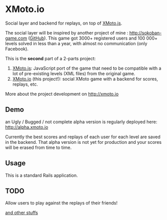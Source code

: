 XMoto.io
========

Social layer and backend for replays, on top of [XMoto.js](https://github.com/MichaelHoste/xmoto.js).

The social layer will be inspired by another project of mine : http://sokoban-game.com ([GitHub](https://github.com/MichaelHoste/sokoban)). This game got 3000+ registered users and 100 000+ levels solved in less than a year, with almost no communication (only Facebook).

<!-- [![Image](http://js.xmoto.io/image.jpg)](http://js.xmoto.io) -->

This is the **second** part of a 2-parts project:
 1. [XMoto.js](https://github.com/MichaelHoste/xmoto.js): JavaScript port of the game that need to be compatible with a lot of pre-existing levels (XML files) from the original game.
 2. [XMoto.io](https://github.com/MichaelHoste/xmoto.io) (this project!): social XMoto game with a backend for scores, replays, etc.

More about the project development on http://xmoto.io

## Demo

an Ugly / Bugged / not complete alpha version is regularly deployed here: http://alpha.xmoto.io

Currently the best scores and replays of each user for each level are saved in the backend. That alpha version is not yet for production and your scores will be erased from time to time.

## Usage

This is a standard Rails application.

## TODO

Allow users to play against the replays of their friends!

[and other stuffs](https://github.com/MichaelHoste/xmoto.io/issues)

<!--
### Note about importation

At least 5 levels have the same id (name) but with uppercases or lowercases. This is bad for postgresql so I renamed them by hand with a "-" at the end

### TODO

 * Save multiple images from replay
 * Save big picture of level
 * Save big picture of level with moto at many places (path to solution)
-!>
